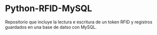 # Python-RFID-MySQL
Repositorio que incluye la lectura e escritura de un token RFID y registros guardados en una base de datso con MySQL.
